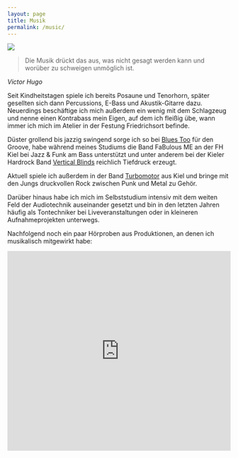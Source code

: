 ```yaml
---
layout: page
title: Musik
permalink: /music/
---
```


<section class="music">
    <img class="circle-image right" src="{{ "/assets/img/music-optimized.jpg" | prepend: site.url }}" srcset="{{ "/assets/img/music-optimized-2x.jpg" | prepend: site.url }} 2x">
    <div class="row">
        <p>
            <blockquote>Die Musik drückt das aus, was nicht gesagt werden kann und worüber zu schweigen unmöglich ist.</blockquote><cite>Victor Hugo</cite>
        </p>
    </div>
    <div class="row">
        <p>
            Seit Kindheitstagen spiele ich bereits Posaune und Tenorhorn, später gesellten sich dann Percussions, E-Bass und Akustik-Gitarre dazu. Neuerdings beschäftige ich mich außerdem ein wenig mit dem Schlagzeug und nenne einen Kontrabass mein Eigen, auf dem ich fleißig übe, wann immer ich mich im Atelier in der Festung Friedrichsort befinde.
        </p>
        <p>
            Düster grollend bis jazzig swingend sorge ich so bei <a href="http://www.bluestoo.de/" target="_blank">Blues Too</a> für den Groove, habe während meines Studiums die Band FaBulous ME an der FH Kiel bei Jazz & Funk am Bass unterstützt und unter anderem bei der Kieler Hardrock Band <a href="https://www.facebook.com/pages/Vertical-Blinds/667924916593648" target="_blank">Vertical Blinds</a> reichlich Tiefdruck erzeugt.
        </p>
        <p>
            Aktuell spiele ich außerdem in der Band <a href="http://turbomotor.rocks/" target="_blank">Turbomotor</a> aus Kiel und bringe mit den Jungs druckvollen Rock zwischen Punk und Metal zu Gehör.
        </p>
        <p>
            Darüber hinaus habe ich mich im Selbststudium intensiv mit dem weiten Feld der Audiotechnik auseinander gesetzt und bin in den letzten Jahren häufig als Tontechniker bei Liveveranstaltungen oder in kleineren Aufnahmeprojekten unterwegs.
        </p>
        <p>
            Nachfolgend noch ein paar Hörproben aus Produktionen, an denen ich musikalisch mitgewirkt habe:
        </p>
        <iframe width="100%" height="450" scrolling="no" frameborder="no" src="https://w.soundcloud.com/player/?url=https%3A//api.soundcloud.com/playlists/25618794&amp;color=ffc107&amp;auto_play=false&amp;hide_related=false&amp;show_artwork=false&amp;show_user=false"></iframe>
    </div>
</section>
